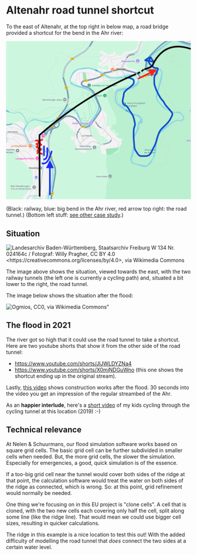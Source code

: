 # Altenahr road tunnel shortcut

To the east of Altenahr, at the top right in below map, a road bridge provided a shortcut for the bend in the Ahr river:

![](blockage-at-bridge-left-and-shortcut-tunnel-right.png)

(Black: railway, blue: big bend in the Ahr river, red arrow top right: the road tunnel.) (Bottom left stuff: [see other case study](https://github.com/threedi/tema-demo/blob/main/example-case-study/case-study.md).)

## Situation

![Landesarchiv Baden-Württemberg, Staatsarchiv Freiburg W 134 Nr. 024164c / Fotograf: Willy Pragher, CC BY 4.0 &lt;https://creativecommons.org/licenses/by/4.0&gt;, via Wikimedia Commons](https://upload.wikimedia.org/wikipedia/commons/thumb/1/1b/Altenahr-_Tunnels_bei_Altenahr_%28Engelslay-I-Tunnel%2C_Engelslay-II-Tunnel_und_Stra%C3%9Fentunnel%2C_Westportale%29_-_LABW_-_Staatsarchiv_Freiburg_W_134_Nr._024164c.jpg/512px-Altenahr-_Tunnels_bei_Altenahr_%28Engelslay-I-Tunnel%2C_Engelslay-II-Tunnel_und_Stra%C3%9Fentunnel%2C_Westportale%29_-_LABW_-_Staatsarchiv_Freiburg_W_134_Nr._024164c.jpg?20250803103519)


The image above shows the situation, viewed towards the east, with the two railway tunnels (the left one is currently a cycling path) and, situated a bit lower to the right, the road tunnel.

The image below shows the situation after the flood:

![Ogmios, CC0, via Wikimedia Commons"](https://upload.wikimedia.org/wikipedia/commons/thumb/7/73/2021-08-21_Altenahr_04.jpg/1024px-2021-08-21_Altenahr_04.jpg?20210823094213)


## The flood in 2021

The river got so high that it could use the road tunnel to take a shortcut. Here are two youtube shorts that show it from the other side of the road tunnel:

- https://www.youtube.com/shorts/JlJWLDYZNa4
- https://www.youtube.com/shorts/X0mjNDGuWno (this one shows the shortcut ending up in the original stream).

Lastly, [this video](https://www.youtube.com/watch?v=NmS4iDpWlpU) shows construction works after the flood. 30 seconds into the video you get an impression of the regular streambed of the Ahr.

As an **happier interlude**, here's a [short video](https://youtu.be/KwMq6hQiEng) of my kids cycling through the cycling tunnel at this location (2019) :-)


## Technical relevance

At Nelen & Schuurmans, our flood simulation software works based on square grid cells. The basic grid cell can be further subdivided in smaller cells when needed. But, the more grid cells, the slower the simulation. Especially for emergencies, a good, quick simulation is of the essence.

If a too-big grid cell near the tunnel would cover both sides of the ridge at that point, the calculation software would treat the water on both sides of the ridge as connected, which is wrong. So: at this point, grid refinement would normally be needed.

One thing we're focusing on in this EU project is "clone cells". A cell that is cloned, with the two new cells each covering only half the cell, split along some line (like the ridge line). That would mean we could use bigger cell sizes, resulting in quicker calculations.

The ridge in this example is a nice location to test this out! With the added difficulty of modelling the road tunnel that *does* connect the two sides at a certain water level.
